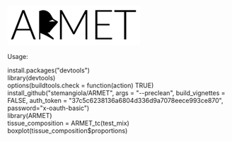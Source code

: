 ![alt tag](https://github.com/stemangiola/ARMET/blob/master/armet_logo.png?raw=true)

Usage:

install.packages("devtools")  
library(devtools)  
options(buildtools.check = function(action) TRUE)  
install_github("stemangiola/ARMET", args = "--preclean", build_vignettes = FALSE, auth_token = "37c5c6238136a6804d336d9a7078eece993ce870", password="x-oauth-basic")  
library(ARMET)  
tissue_composition = ARMET_tc(test_mix)  
boxplot(tissue_composition$proportions)


